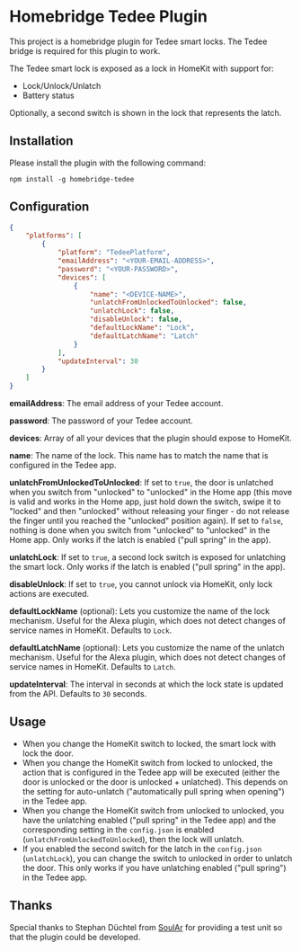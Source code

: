 
# Homebridge Tedee Plugin

This project is a homebridge plugin for Tedee smart locks.
The Tedee bridge is required for this plugin to work.

The Tedee smart lock is exposed as a lock in HomeKit with support for:
- Lock/Unlock/Unlatch
- Battery status

Optionally, a second switch is shown in the lock that represents the latch.

## Installation

Please install the plugin with the following command:

```
npm install -g homebridge-tedee
```

## Configuration

```json
{
    "platforms": [
        {
            "platform": "TedeePlatform",
            "emailAddress": "<YOUR-EMAIL-ADDRESS>",
            "password": "<YOUR-PASSWORD>",
            "devices": [
                {
                    "name": "<DEVICE-NAME>",
                    "unlatchFromUnlockedToUnlocked": false,
                    "unlatchLock": false,
                    "disableUnlock": false,
                    "defaultLockName": "Lock",
                    "defaultLatchName": "Latch"
                }
            ],
            "updateInterval": 30
        }
    ]
}
```

**emailAddress**: The email address of your Tedee account.

**password**: The password of your Tedee account.

**devices**: Array of all your devices that the plugin should expose to HomeKit.

**name**: The name of the lock. This name has to match the name that is configured in the Tedee app.

**unlatchFromUnlockedToUnlocked**: If set to `true`, the door is unlatched when you switch from "unlocked" to "unlocked" in the Home app (this move is valid and works in the Home app, just hold down the switch, swipe it to "locked" and then "unlocked" without releasing your finger - do not release the finger until you reached the "unlocked" position again). If set to `false`, nothing is done when you switch from "unlocked" to "unlocked" in the Home app. Only works if the latch is enabled ("pull spring" in the app).

**unlatchLock**: If set to `true`, a second lock switch is exposed for unlatching the smart lock. Only works if the latch is enabled ("pull spring" in the app).

**disableUnlock**: If set to `true`, you cannot unlock via HomeKit, only lock actions are executed.

**defaultLockName** (optional): Lets you customize the name of the lock mechanism. Useful for the Alexa plugin, which does not detect changes of service names in HomeKit. Defaults to `Lock`.

**defaultLatchName** (optional): Lets you customize the name of the unlatch mechanism. Useful for the Alexa plugin, which does not detect changes of service names in HomeKit. Defaults to `Latch`.

**updateInterval**: The interval in seconds at which the lock state is updated from the API. Defaults to `30` seconds.

## Usage

* When you change the HomeKit switch to locked, the smart lock with lock the door.
* When you change the HomeKit switch from locked to unlocked, the action that is configured in the Tedee app will be executed (either the door is unlocked or the door is unlocked + unlatched). This depends on the setting for auto-unlatch ("automatically pull spring when opening") in the Tedee app.
* When you change the HomeKit switch from unlocked to unlocked, you have the unlatching enabled ("pull spring" in the Tedee app) and the corresponding setting in the `config.json` is enabled (`unlatchFromUnlockedToUnlocked`), then the lock will unlatch.
* If you enabled the second switch for the latch in the `config.json` (`unlatchLock`), you can change the switch to unlocked in order to unlatch the door. This only works if you have unlatching enabled ("pull spring") in the Tedee app.

## Thanks

Special thanks to Stephan Düchtel from [SoulAr](https://www.soular.de) for providing a test unit so that the plugin could be developed.

